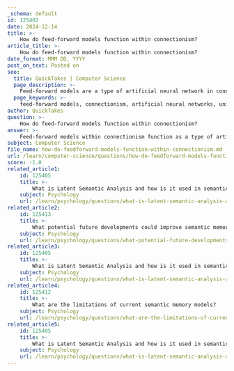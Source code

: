 ```yaml
---
_schema: default
id: 125402
date: 2024-12-14
title: >-
    How do feed-forward models function within connectionism?
article_title: >-
    How do feed-forward models function within connectionism?
date_format: MMM DD, YYYY
post_on_text: Posted on
seo:
  title: QuickTakes | Computer Science
  page_description: >-
    Feed-forward models are a type of artificial neural network in connectionism where information flows in one direction through layers without cycles. They are essential for modeling complex data relationships and serve as a foundation for more advanced neural network architectures.
  page_keywords: >-
    feed-forward models, connectionism, artificial neural networks, unidirectional information flow, input layer, hidden layers, output layer, nodes, neurons, signal strength, weights, training process, machine learning, classification, regression, deep learning, biological neural systems, parallel processing, weight adjustment
author: QuickTakes
question: >-
    How do feed-forward models function within connectionism?
answer: >-
    Feed-forward models within connectionism function as a type of artificial neural network where information flows in a unidirectional manner—from the input layer, through any hidden layers, and finally to the output layer. This architecture is characterized by the absence of cycles or loops, meaning that once data is input into the network, it cannot return to previous layers. \n\nIn a feed-forward neural network (FNN), each layer consists of nodes (or neurons) that process the input data. The connections between these nodes have associated weights that determine the strength of the signal transmitted from one node to another. During the training process, these weights are adjusted based on the input data and the corresponding output, allowing the network to learn and model complex relationships within the data.\n\nThe primary advantage of feed-forward networks is their simplicity and effectiveness in various machine learning tasks, such as classification and regression. Despite their straightforward design, they can capture intricate patterns in data, making them foundational for more complex neural network architectures, including deep learning models.\n\nIn summary, feed-forward models are essential components of connectionism, providing a framework for understanding how information is processed in a manner analogous to biological neural systems. They exemplify the principles of parallel processing and weight adjustment, which are central to the learning mechanisms in connectionist approaches.
subject: Computer Science
file_name: how-do-feedforward-models-function-within-connectionism.md
url: /learn/computer-science/questions/how-do-feedforward-models-function-within-connectionism
score: -1.0
related_article1:
    id: 125405
    title: >-
        What is Latent Semantic Analysis and how is it used in semantic memory modeling?
    subject: Psychology
    url: /learn/psychology/questions/what-is-latent-semantic-analysis-and-how-is-it-used-in-semantic-memory-modeling
related_article2:
    id: 125413
    title: >-
        What potential future developments could improve semantic memory models?
    subject: Psychology
    url: /learn/psychology/questions/what-potential-future-developments-could-improve-semantic-memory-models
related_article3:
    id: 125405
    title: >-
        What is Latent Semantic Analysis and how is it used in semantic memory modeling?
    subject: Psychology
    url: /learn/psychology/questions/what-is-latent-semantic-analysis-and-how-is-it-used-in-semantic-memory-modeling
related_article4:
    id: 125412
    title: >-
        What are the limitations of current semantic memory models?
    subject: Psychology
    url: /learn/psychology/questions/what-are-the-limitations-of-current-semantic-memory-models
related_article5:
    id: 125405
    title: >-
        What is Latent Semantic Analysis and how is it used in semantic memory modeling?
    subject: Psychology
    url: /learn/psychology/questions/what-is-latent-semantic-analysis-and-how-is-it-used-in-semantic-memory-modeling
---
```


&nbsp;